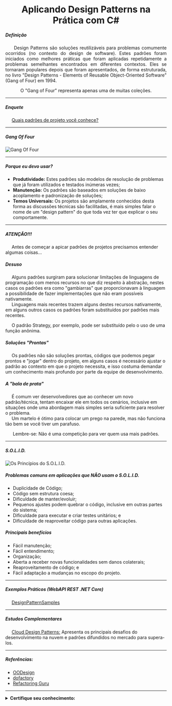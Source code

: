 <h1 align="center">Aplicando Design Patterns na Prática com C#</h1>

<h5 align="left">Definição</h5>

<p align="justify">
  &nbsp;&nbsp;&nbsp;&nbsp;&nbsp;Design Patterns são soluções reutilizáveis para problemas comumente ocorridos (no contexto do design de software). Estes padrões foram iniciados como melhores práticas que foram aplicadas repetidamente a problemas semelhantes encontrados em diferentes contextos. Eles se tornaram populares depois que foram apresentados, de forma estruturada, no livro "Design Patterns - Elements of Reusable Object-Oriented Software" (Gang of Four) em 1994.
</p>

<p align="center">
  O "Gang of Four" representa apenas uma de muitas coleções.
</p>

<hr />

<h5 align="left">Enquete</h5>

<p align="left">
  &nbsp;&nbsp;&nbsp;&nbsp;&nbsp;<a href="www.menti.com/iq57cex4f5">Quais padrões de projeto você conhece?</a>
</p>

<hr />

<h5 align="left">Gang Of Four</h5>

<p align="left">
  <img src="https://github.com/lucasrmagalhaes/aplicandoDesignPatternsNaPraticaComDotNet-DIO/blob/main/img/GoF.jpg" alt="Gang Of Four">
</p>

<hr />

<h5 align="left">Porque eu devo usar?</h5>

<ul>
  <li><strong>Produtividade:</strong> Estes padrões são modelos de resolução de problemas que já foram utilizados e testados inúmeras vezes;</li>
  <li><strong>Manutenção:</strong> Os padrões são baseados em soluções de baixo acoplamento e padronização de soluções;</li>
  <li><strong>Temos Universais:</strong> Os projetos são amplamente conhecidos desta forma as discussões técnicas são facilitadas, é mais simples falar o nome de um "design pattern" do que toda vez ter que explicar o seu comportamente.</li>
</ul>

<hr />

<h5 align="left">ATENÇÃO!!!</h5>

<p align="left">
  &nbsp;&nbsp;&nbsp;&nbsp;&nbsp;Antes de começar a apicar padrões de projetos precisamos entender algumas coisas...
</p>

<h5 align="left">Desuso</h5>

<p align="left">
  &nbsp;&nbsp;&nbsp;&nbsp;&nbsp;Alguns padrões surgiram para solucionar limitações de linguagens de programação com menos recursos no que diz respeito à abstração, nestes casos os padrões era como "gambiarras" que proporcionavam à linguagem a possibilidade de fazer implementações que não eram possíveis nativamente.<br />
  &nbsp;&nbsp;&nbsp;&nbsp;&nbsp;Linguagens mais recentes trazem alguns destes recursos nativamente, em alguns outros casos os padrões foram substituídos por padrões mais recentes.<br />
  
  &nbsp;&nbsp;&nbsp;&nbsp;&nbsp;O padrão Strategy, por exemplo, pode ser substituído pelo o uso de uma função anônima.
</p>

<h5 align="left">Soluções "Prontas"</h5>

<p align="left">
  &nbsp;&nbsp;&nbsp;&nbsp;&nbsp;Os padrões não são soluções prontas, códigos que podemos pegar prontos e "jogar" dentro do projeto, em alguns casos é necessário ajustar o padrão ao contexto em que o projeto necessita, e isso costuma demandar um conhecimento mais profundo por parte da equipe de desenvolvimento.
</p>

<h5 align="left">A "bala de prata"</h5>

<p align="left">
  &nbsp;&nbsp;&nbsp;&nbsp;&nbsp;É comum ver desenvolvedores que ao conhecer um novo padrão/técnica, tentam encaixar ele em todos os cenários, inclusive em situações onde uma abordagem mais simples seria suficiente para resolver o problema.<br />
  &nbsp;&nbsp;&nbsp;&nbsp;&nbsp;Um martelo é ótimo para colocar um prego na parede, mas não funciona tão bem se você tiver um parafuso.
</p>

<p align="center">
  Lembre-se: Não é uma competição para ver quem usa mais padrões.
</p>

<hr />

<h5 align="left">S.O.L.I.D.</h5>

<p align="left">
  <img src="https://github.com/lucasrmagalhaes/aplicandoDesignPatternsNaPraticaComDotNet-DIO/blob/main/img/OsPrincipiosDoS.O.L.I.D.jpg" alt="Os Princípios do S.O.L.I.D.">
</p>

<h5 align="left">Problemas comuns em aplicações que NÃO usam o S.O.L.I.D.</h5>

<ul>
  <li>Duplicidade de Código;</li>
  <li>Código sem estrutura coesa;</li>
  <li>Dificuldade de manter/evoluir;</li>
  <li>Pequenos ajustes podem quebrar o código, inclusive em outras partes do sistema;</li>
  <li>Dificuldade para executar e criar testes unitários; e</li>
  <li>Dificuldade de reaproveitar código para outras aplicações.</li>
</ul>

<h5 align="left">Principais benefícios</h5>

<ul>
  <li>Fácil manutenção;</li>
  <li>Fácil entendimento;</li>
  <li>Organização;</li>
  <li>Aberta a receber novas funcionalidades sem danos colaterais;</li>
  <li>Reaproveitamento de código; e</li>
  <li>Fácil adaptação a mudanças no escopo do projeto.</li>
</ul>

<hr />

<h5 align="left">Exemplos Práticos (WebAPI REST .NET Core)</h5>

<p align="left">
  &nbsp;&nbsp;&nbsp;&nbsp;&nbsp;<a href="https://github.com/fructuoso/DesignPatternSamples">DesignPatternSamples</a>
</p>

<hr />

<h5 align="left">Estudos Complementares</h5>

<p align="left">
  &nbsp;&nbsp;&nbsp;&nbsp;&nbsp;<a href="https://docs.microsoft.com/en-us/azure/architecture/patterns/">Cloud Design Patterns:</a> Apresenta os principais desafios do desenvolvimento na nuvem e padrões difundidos no mercado para supera-los.
</p>

<hr />

<h5 align="left">Referências:</h5>

<ul>
  <li><a href="https://www.oodesign.com/">OODesign</a></li>
  <li><a href="https://www.dofactory.com/net/design-patterns/">dofactory</a></li>
  <li><a href="https://refactoring.guru/design-patterns">Refactoring Guru</a></li>
</ul>

<hr />

<details>
  <summary><strong>Certifique seu conhecimento:</strong></summary>
  <br />
  <strong>Qual a vantagem de se utilizar Design patterns ?</strong><br />
  Criar soluções padrões universais de fácil entendimento para todo o time.
  <br /><br />
  <strong>O que são design patterns?</strong><br />
  São soluções típicas para problemas comuns em projeto de software.
  <br /><br />
  <strong>Strategy pattern é um design pattern do tipo:</strong><br />
  Comportamental.
  <br /><br />
  <strong>O que significa o principio S do S.O.L.I.D. ?</strong><br />
  Single responsability (Principio da Responsabilidade Única).
  <br /><br />
  <strong>Qual dos itens abaixo NÁO é um design pattern?</strong><br />
  Reserve.
  <br /><br />
  <strong>O que são os princípios do S.O.L.I.D.?</strong><br />
  SOLID é um conjunto de princípios e boas práticas para melhorar o design de software e arquitetura.
  <br /><br />
</details>
